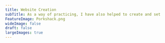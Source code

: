 ```yaml
---
title: Website Creation
subTitle: As a way of practicing, I have also helped to create and set up websites for friends, family and myself.
FeatureImage: Porkshack.png
wideImage: false
draft: false
largeImages: true
---
```

